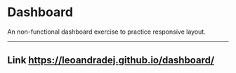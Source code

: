 # Dashboard

An non-functional dashboard exercise to practice responsive layout.

---

## Link https://leoandradej.github.io/dashboard/